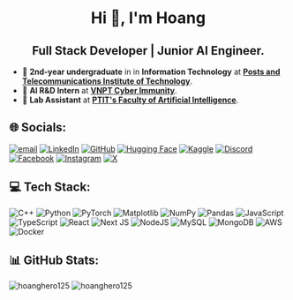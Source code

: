 <h1 align="center">Hi 👋, I'm Hoang</h1>
<h2 align="center">Full Stack Developer | Junior AI Engineer.</h3>

- 🏫 **2nd-year undergraduate** in in **Information Technology** at [**Posts and Telecommunications Institute of Technology**](https://ptit.edu.vn/).
- 🔭 **AI R&D Intern** at [**VNPT Cyber Immunity**](https://sec.vnpt.vn/).
- 📃 **Lab Assistant** at [**PTIT's Faculty of Artificial Intelligence**](https://ai.ptit.edu.vn/).

<h2 align="left">🌐 Socials:</h3>

[![email](https://img.shields.io/badge/Email-D14836?logo=gmail&logoColor=white)](mailto:dekuran.business@gmail.com) [![LinkedIn](https://custom-icon-badges.demolab.com/badge/LinkedIn-0A66C2?logo=linkedin-white&logoColor=fff)](https://linkedin.com/in/dpbhoang) [![GitHub](https://img.shields.io/badge/GitHub-%23121011.svg?logo=github&logoColor=white)](https://github.com/hoanghero125) [![Hugging Face](https://img.shields.io/badge/Hugging%20Face-FFD21E?logo=huggingface&logoColor=000)](https://huggingface.co/dekthedev) [![Kaggle](https://img.shields.io/badge/Kaggle-20BEFF?logo=kaggle&logoColor=fff)](https://www.kaggle.com/dekthedev) 
[![Discord](https://img.shields.io/badge/Discord-%237289DA.svg?logo=discord&logoColor=white)](https://discord.com/users/dekuranvn) [![Facebook](https://img.shields.io/badge/Facebook-%231877F2.svg?logo=Facebook&logoColor=white)](https://facebook.com/dekuranvn) [![Instagram](https://img.shields.io/badge/Instagram-%23E4405F.svg?logo=Instagram&logoColor=white)](https://instagram.com/dekuranvn) [![X](https://img.shields.io/badge/X-%23000000.svg?logo=X&logoColor=white)](https://x.com/DekuranVN)

<h2 align="left">💻 Tech Stack:</h3>

![C++](https://img.shields.io/badge/c++-%2300599C.svg?style=for-the-badge&logo=c%2B%2B&logoColor=white) ![Python](https://img.shields.io/badge/python-3670A0?style=for-the-badge&logo=python&logoColor=ffdd54) ![PyTorch](https://img.shields.io/badge/PyTorch-%23EE4C2C.svg?style=for-the-badge&logo=PyTorch&logoColor=white) ![Matplotlib](https://custom-icon-badges.demolab.com/badge/Matplotlib-71D291?style=for-the-badge&logo=Matplotlib&logoColor=white) ![NumPy](https://img.shields.io/badge/NumPy-4DABCF?style=for-the-badge&logo=numpy&logoColor=white) ![Pandas](https://img.shields.io/badge/pandas-%23150458.svg?style=for-the-badge&logo=pandas&logoColor=white) ![JavaScript](https://img.shields.io/badge/javascript-%23323330.svg?style=for-the-badge&logo=javascript&logoColor=%23F7DF1E) ![TypeScript](https://img.shields.io/badge/typescript-%23007ACC.svg?style=for-the-badge&logo=typescript&logoColor=white) ![React](https://img.shields.io/badge/react-%2320232a.svg?style=for-the-badge&logo=react&logoColor=%2361DAFB) ![Next JS](https://img.shields.io/badge/Next-black?style=for-the-badge&logo=next.js&logoColor=white) ![NodeJS](https://img.shields.io/badge/node.js-6DA55F?style=for-the-badge&logo=node.js&logoColor=white) ![MySQL](https://img.shields.io/badge/mysql-4479A1.svg?style=for-the-badge&logo=mysql&logoColor=white) ![MongoDB](https://img.shields.io/badge/MongoDB-%234ea94b.svg?style=for-the-badge&logo=mongodb&logoColor=white) ![AWS](https://custom-icon-badges.demolab.com/badge/AWS-%23FF9900.svg?style=for-the-badge&logo=aws&logoColor=white) ![Docker](https://img.shields.io/badge/docker-%230db7ed.svg?style=for-the-badge&logo=docker&logoColor=white)

<h2 align="left">📊 GitHub Stats:</h3>
<p><img src="https://github-readme-stats.vercel.app/api?username=hoanghero125&theme=aura_dark&show_icons=true&locale=en" alt="hoanghero125" />
<img src="https://github-readme-stats.vercel.app/api/top-langs?username=hoanghero125&theme=aura_dark&show_icons=true&locale=en&layout=compact" alt="hoanghero125" />
